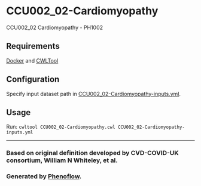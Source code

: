 # CCU002_02-Cardiomyopathy

CCU002_02 Cardiomyopathy - PH1002

## Requirements

[Docker](https://docs.docker.com/install/) and [CWLTool](https://github.com/common-workflow-language/cwltool#install)

## Configuration

Specify input dataset path in [CCU002_02-Cardiomyopathy-inputs.yml](CCU002_02-Cardiomyopathy-inputs.yml).

## Usage

Run: `cwltool CCU002_02-Cardiomyopathy.cwl CCU002_02-Cardiomyopathy-inputs.yml`

***

### Based on original definition developed by CVD-COVID-UK consortium, William N Whiteley, et al.
### Generated by [Phenoflow](https://kclhi.org/phenoflow).
